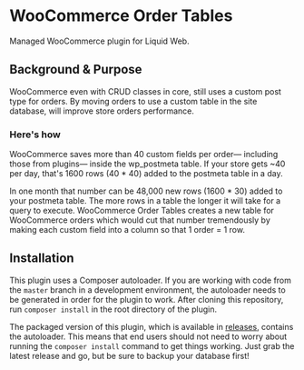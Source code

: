 # WooCommerce Order Tables
Managed WooCommerce plugin for Liquid Web.

## Background & Purpose
WooCommerce even with CRUD classes in core, still uses a custom post type for orders. By moving orders to use a custom table in the site database, will improve store orders performance.

### Here's how

WooCommerce saves more than 40 custom fields per order— including those from plugins— inside the wp_postmeta table. If your store gets ~40 per day, that's 1600 rows (40 * 40) added to the postmeta table in a day. 

In one month that number can be 48,000 new rows (1600 * 30) added to your postmeta table. The more rows in a table the longer it will take for a query to execute. WooCommerce Order Tables creates a new table for WooCommerce orders which would cut that number tremendously by making each custom field into a column so that 1 order = 1 row.

## Installation
This plugin uses a Composer autoloader. If you are working with code from the `master` branch in a development environment, the autoloader needs to be generated in order for the plugin to work. After cloning this repository, run `composer install` in the root directory of the plugin.

The packaged version of this plugin, which is available in [releases](https://github.com/liquidweb/WooCommerce-Order-Tables/releases), contains the autoloader. This means that end users should not need to worry about running the `composer install` command to get things working. Just grab the latest release and go, but be sure to backup your database first!


